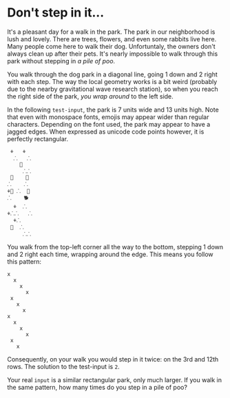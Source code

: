 # Don't step in it...

It's a pleasant day for a walk in the park. The park in our neighborhood is lush and lovely. There are trees, flowers, and even some rabbits live here. Many people come here to walk their dog. Unfortuntaly, the owners don't always clean up after their pets. It's nearly impossible to walk through this park without stepping in *a pile of poo*.

You walk through the dog park in a diagonal line, going 1 down and 2 right with each step. The way the local geometry works is a bit weird (probably due to the nearby gravitational wave research station), so when you reach the right side of the park, *you wrap around* to the left side. 

In the following `test-input`, the park is 7 units wide and 13 units high. Note that even with monospace fonts, emojis may appear wider than regular characters. Depending on the font used, the park may appear to have a jagged edges. When expressed as unicode code points however, it is perfectly rectangular.

```
 ⚘   ⚘ 
  ⸫   ⸫
    💩  
     ⸫⸫
 🐇    💩
⸫    ⸫ 
⚘🌲 ⸫  🌲
⸫    🐕 
  ⚘  ⸫ 
⚘⸫⸫   ⸫
  ⚘⸫   
 💩  ⸫  
     ⸫⸫
```

You walk from the top-left corner all the way to the bottom, stepping 1 down and 2 right each time, wrapping around the edge. This means you follow this pattern:

```
x      
  x    
    x  
      x
 x     
   x   
     x 
x      
  x    
    x  
      x
 x     
   x   
```

Consequently, on your walk you would step in it twice: on the 3rd and 12th rows. The solution to the test-input is `2`.

Your real `input` is a similar rectangular park, only much larger. If you walk in the same pattern, how many times do you step in a pile of poo?
